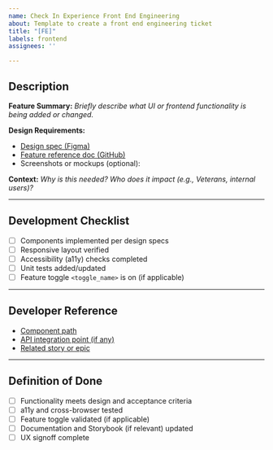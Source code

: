 ```yaml
---
name: Check In Experience Front End Engineering
about: Template to create a front end engineering ticket
title: "[FE]"
labels: frontend
assignees: ''

---
```


## Description

**Feature Summary:**
*Briefly describe what UI or frontend functionality is being added or changed.*

**Design Requirements:**

* [Design spec (Figma)]()
* [Feature reference doc (GitHub)]()
* Screenshots or mockups (optional):

**Context:**
*Why is this needed? Who does it impact (e.g., Veterans, internal users)?*

---

## Development Checklist

* [ ] Components implemented per design specs
* [ ] Responsive layout verified
* [ ] Accessibility (a11y) checks completed
* [ ] Unit tests added/updated
* [ ] Feature toggle `<toggle_name>` is on (if applicable)

---

## Developer Reference

* [Component path]()
* [API integration point (if any)]()
* [Related story or epic]()

---

## Definition of Done

* [ ] Functionality meets design and acceptance criteria
* [ ] a11y and cross-browser tested
* [ ] Feature toggle validated (if applicable)
* [ ] Documentation and Storybook (if relevant) updated
* [ ] UX signoff complete
